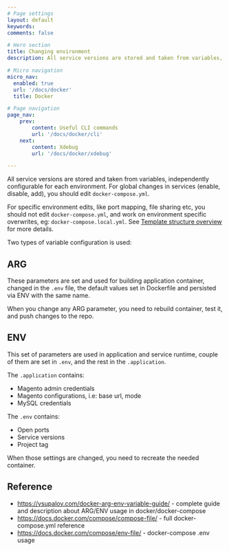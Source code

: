 ```yaml
---
# Page settings
layout: default
keywords:
comments: false

# Hero section
title: Changing environment
description: All service versions are stored and taken from variables, independently configurable for each environment.

# Micro navigation
micro_nav:
  enabled: true
  url: '/docs/docker'
  title: Docker

# Page navigation
page_nav:
    prev:
        content: Useful CLI commands
        url: '/docs/docker/cli'
    next:
        content: Xdebug
        url: '/docs/docker/xdebug'

---
```


All service versions are stored and taken from variables, independently configurable for each environment.
For global changes in services (enable, disable, add), you should edit `docker-compose.yml`.

For specific environment edits, like port mapping, file sharing etc, you should not edit `docker-compose.yml`, and 
work on environment specific overwrites, eg: `docker-compose.local.yml`.
See [Template structure overview](/docker/02-structure-overview.md) for more details.

Two types of variable configuration is used:

## ARG

These parameters are set and used for building application container, changed in the `.env` file, the default values set in Dockerfile and persisted via ENV with the same name.

When you change any ARG parameter, you need to rebuild container, test it, and push changes to the repo.

## ENV

This set of parameters are used in application and service runtime, couple of them are set in `.env`, and the rest in the `.application`.

The `.application` contains:
- Magento admin credentials
- Magento configurations, i.e: base url, mode
- MySQL credentials

The `.env` contains:
- Open ports
- Service versions
- Project tag

When those settings are changed, you need to recreate the needed container.

## Reference

- <https://vsupalov.com/docker-arg-env-variable-guide/> - complete guide and description about ARG/ENV usage in docker/docker-compose
- <https://docs.docker.com/compose/compose-file/> - full docker-compose.yml reference
- <https://docs.docker.com/compose/env-file/> - docker-compose .env usage
